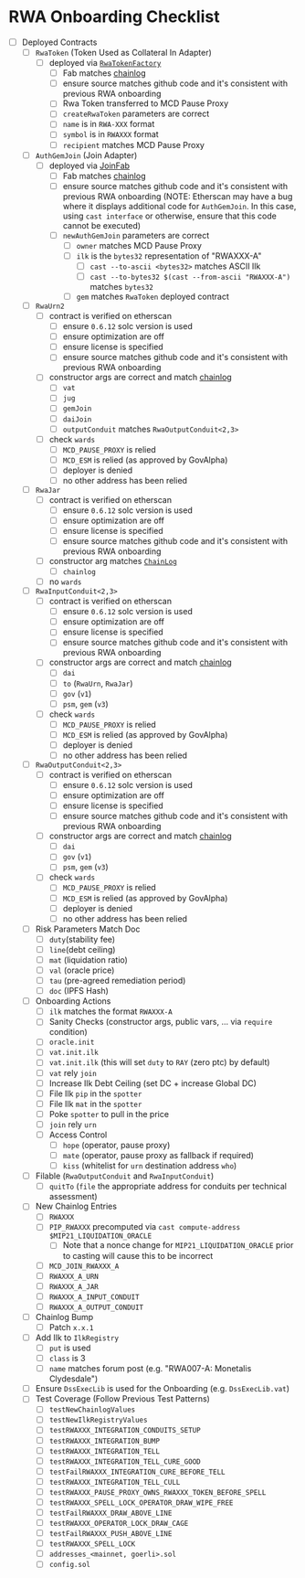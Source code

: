 # RWA Onboarding Checklist
  * [ ] Deployed Contracts
    * [ ] `RwaToken` (Token Used as Collateral In Adapter)
      * [ ] deployed via [`RwaTokenFactory`](https://github.com/makerdao/rwa-toolkit/blob/master/src/tokens/RwaTokenFactory.sol)
        * [ ] Fab matches [chainlog](https://chainlog.makerdao.com/)
        * [ ] ensure source matches github code and it's consistent with previous RWA onboarding
        * [ ] Rwa Token transferred to MCD Pause Proxy
        * [ ] `createRwaToken` parameters are correct
         * [ ] `name` is in `RWA-XXX` format
         * [ ] `symbol` is in `RWAXXX` format
         * [ ] `recipient` matches MCD Pause Proxy
    * [ ] `AuthGemJoin` (Join Adapter)
      * [ ] deployed via [JoinFab](https://github.com/makerdao/JoinFab/blob/master/src/JoinFab.sol)
        * [ ] Fab matches [chainlog](https://chainlog.makerdao.com/)
        * [ ] ensure source matches github code and it's consistent with previous RWA onboarding (NOTE: Etherscan may have a bug where it displays additional code for `AuthGemJoin`. In this case, using `cast interface` or otherwise, ensure that this code cannot be executed)
        * [ ] `newAuthGemJoin` parameters are correct
          * [ ] `owner` matches MCD Pause Proxy
          * [ ] `ilk` is the `bytes32` representation of "RWAXXX-A"
            * [ ] `cast --to-ascii <bytes32>` matches ASCII Ilk
            * [ ] `cast --to-bytes32 $(cast --from-ascii "RWAXXX-A")` matches `bytes32`
          * [ ] `gem` matches `RwaToken` deployed contract
    * [ ] `RwaUrn2`
      * [ ] contract is verified on etherscan
        * [ ] ensure `0.6.12` solc version is used
        * [ ] ensure optimization are off
        * [ ] ensure license is specified
        * [ ] ensure source matches github code and it's consistent with previous RWA onboarding
      * [ ] constructor args are correct and match [chainlog](https://chainlog.makerdao.com/)
        * [ ] `vat`
        * [ ] `jug`
        * [ ] `gemJoin`
        * [ ] `daiJoin`
        * [ ] `outputConduit` matches `RwaOutputConduit<2,3>`
      * [ ] check `wards`
        * [ ] `MCD_PAUSE_PROXY` is relied
        * [ ] `MCD_ESM` is relied (as approved by GovAlpha)
        * [ ] deployer is denied
        * [ ] no other address has been relied
    * [ ] `RwaJar`
      * [ ] contract is verified on etherscan
        * [ ] ensure `0.6.12` solc version is used
        * [ ] ensure optimization are off
        * [ ] ensure license is specified
        * [ ] ensure source matches github code and it's consistent with previous RWA onboarding
      * [ ] constructor arg matches [`ChainLog`](https://chainlog.makerdao.com/)
        * [ ] `chainlog`
      * [ ] no `wards`
    * [ ] `RwaInputConduit<2,3>`
      * [ ] contract is verified on etherscan
        * [ ] ensure `0.6.12` solc version is used
        * [ ] ensure optimization are off
        * [ ] ensure license is specified
        * [ ] ensure source matches github code and it's consistent with previous RWA onboarding
      * [ ] constructor args are correct and match [chainlog](https://chainlog.makerdao.com/)
        * [ ] `dai`
        * [ ] `to` (`RwaUrn`, `RwaJar`)
        * [ ] `gov` (`v1`)
        * [ ] `psm`, `gem` (`v3`)
      * [ ] check `wards`
        * [ ] `MCD_PAUSE_PROXY` is relied
        * [ ] `MCD_ESM` is relied (as approved by GovAlpha)
        * [ ] deployer is denied
        * [ ] no other address has been relied
    * [ ] `RwaOutputConduit<2,3>`
      * [ ] contract is verified on etherscan
        * [ ] ensure `0.6.12` solc version is used
        * [ ] ensure optimization are off
        * [ ] ensure license is specified
        * [ ] ensure source matches github code and it's consistent with previous RWA onboarding
      * [ ] constructor args are correct and match [chainlog](https://chainlog.makerdao.com/)
        * [ ] `dai`
        * [ ] `gov` (`v1`)
        * [ ] `psm`, `gem` (`v3`)
      * [ ] check `wards`
        * [ ] `MCD_PAUSE_PROXY` is relied
        * [ ] `MCD_ESM` is relied (as approved by GovAlpha)
        * [ ] deployer is denied
        * [ ] no other address has been relied
    * [ ] Risk Parameters Match Doc
      * [ ] `duty`(stability fee)
      * [ ] `line`(debt ceiling)
      * [ ] `mat` (liquidation ratio)
      * [ ] `val` (oracle price)
      * [ ] `tau` (pre-agreed remediation period)
      * [ ] `doc` (IPFS Hash)
    * [ ] Onboarding Actions
      * [ ] `ilk` matches the format `RWAXXX-A`
      * [ ] Sanity Checks (constructor args, public vars, ... via `require` condition)
      * [ ] `oracle.init`
      * [ ] `vat.init.ilk`
      * [ ] `vat.init.ilk` (this will set `duty` to `RAY` (zero ptc) by default)
      * [ ] `vat` rely `join`
      * [ ] Increase Ilk Debt Ceiling (set DC + increase Global DC)
      * [ ] File Ilk `pip` in the `spotter`
      * [ ] File Ilk `mat` in the `spotter`
      * [ ] Poke `spotter` to pull in the price
      * [ ] `join` rely `urn`
      * [ ] Access Control
        * [ ] `hope` (operator, pause proxy)
        * [ ] `mate` (operator, pause proxy as fallback if required)
        * [ ] `kiss` (whitelist for `urn` destination address `who`)
     * [ ] Filable (`RwaOutputConduit` and `RwaInputConduit`)
        * [ ] `quitTo` (`file` the appropriate address for conduits per technical assessment)
     * [ ] New Chainlog Entries
        * [ ] `RWAXXX`
        * [ ] `PIP_RWAXXX` precomputed via `cast compute-address $MIP21_LIQUIDATION_ORACLE`
          * [ ] Note that a nonce change for `MIP21_LIQUIDATION_ORACLE` prior to casting will cause this to be incorrect
        * [ ] `MCD_JOIN_RWAXXX_A`
        * [ ] `RWAXXX_A_URN`
        * [ ] `RWAXXX_A_JAR`
        * [ ] `RWAXXX_A_INPUT_CONDUIT`
        * [ ] `RWAXXX_A_OUTPUT_CONDUIT`
      * [ ] Chainlog Bump 
        * [ ] Patch `x.x.1`
      * [ ] Add Ilk to `IlkRegistry` 
        * [ ] `put` is used
        * [ ] `class` is 3
        * [ ] `name` matches forum post (e.g. "RWA007-A: Monetalis Clydesdale")
      * [ ] Ensure `DssExecLib` is used for the Onboarding (e.g. `DssExecLib.vat`)
      * [ ] Test Coverage (Follow Previous Test Patterns)
        * [ ] `testNewChainlogValues`
        * [ ] `testNewIlkRegistryValues`
        * [ ] `testRWAXXX_INTEGRATION_CONDUITS_SETUP`
        * [ ] `testRWAXXX_INTEGRATION_BUMP`
        * [ ] `testRWAXXX_INTEGRATION_TELL`
        * [ ] `testRWAXXX_INTEGRATION_TELL_CURE_GOOD`
        * [ ] `testFailRWAXXX_INTEGRATION_CURE_BEFORE_TELL`
        * [ ] `testRWAXXX_INTEGRATION_TELL_CULL`
        * [ ] `testRWAXXX_PAUSE_PROXY_OWNS_RWAXXX_TOKEN_BEFORE_SPELL`
        * [ ] `testRWAXXX_SPELL_LOCK_OPERATOR_DRAW_WIPE_FREE`
        * [ ] `testFailRWAXXX_DRAW_ABOVE_LINE`
        * [ ] `testRWAXXX_OPERATOR_LOCK_DRAW_CAGE`
        * [ ] `testFailRWAXXX_PUSH_ABOVE_LINE`
        * [ ] `testRWAXXX_SPELL_LOCK`
        * [ ] `addresses_<mainnet, goerli>.sol`
        * [ ] `config.sol`

